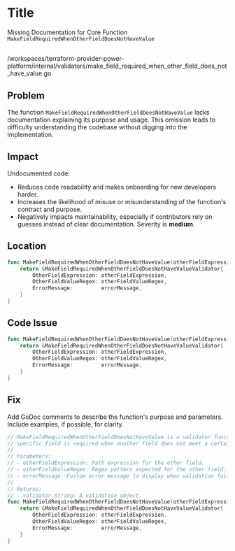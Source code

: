 # Title

Missing Documentation for Core Function `MakeFieldRequiredWhenOtherFieldDoesNotHaveValue`

##

/workspaces/terraform-provider-power-platform/internal/validators/make_field_required_when_other_field_does_not_have_value.go

## Problem

The function `MakeFieldRequiredWhenOtherFieldDoesNotHaveValue` lacks documentation explaining its purpose and usage. This omission leads to difficulty understanding the codebase without digging into the implementation.

## Impact

Undocumented code:
- Reduces code readability and makes onboarding for new developers harder.
- Increases the likelihood of misuse or misunderstanding of the function's contract and purpose.
- Negatively impacts maintainability, especially if contributors rely on guesses instead of clear documentation. Severity is **medium**.

## Location

```go
func MakeFieldRequiredWhenOtherFieldDoesNotHaveValue(otherFieldExpression path.Expression, otherFieldValueRegex *regexp.Regexp, errorMessage string) validator.String {
	return &MakeFieldRequiredWhenOtherFieldDoesNotHaveValueValidator{
		OtherFieldExpression: otherFieldExpression,
		OtherFieldValueRegex: otherFieldValueRegex,
		ErrorMessage:         errorMessage,
	}
}
```

## Code Issue

```go
func MakeFieldRequiredWhenOtherFieldDoesNotHaveValue(otherFieldExpression path.Expression, otherFieldValueRegex *regexp.Regexp, errorMessage string) validator.String {
	return &MakeFieldRequiredWhenOtherFieldDoesNotHaveValueValidator{
		OtherFieldExpression: otherFieldExpression,
		OtherFieldValueRegex: otherFieldValueRegex,
		ErrorMessage:         errorMessage,
	}
}
```

## Fix

Add GoDoc comments to describe the function's purpose and parameters. Include examples, if possible, for clarity.

```go
// MakeFieldRequiredWhenOtherFieldDoesNotHaveValue is a validator function that ensures a
// specific field is required when another field does not meet a certain regex pattern.
//
// Parameters:
// - otherFieldExpression: Path expression for the other field.
// - otherFieldValueRegex: Regex pattern expected for the other field.
// - errorMessage: Custom error message to display when validation fails.
//
// Returns:
// - validator.String: A validation object.
func MakeFieldRequiredWhenOtherFieldDoesNotHaveValue(otherFieldExpression path.Expression, otherFieldValueRegex *regexp.Regexp, errorMessage string) validator.String {
	return &MakeFieldRequiredWhenOtherFieldDoesNotHaveValueValidator{
		OtherFieldExpression: otherFieldExpression,
		OtherFieldValueRegex: otherFieldValueRegex,
		ErrorMessage:         errorMessage,
	}
}
```